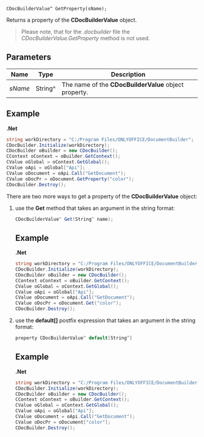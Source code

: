 `CDocBuilderValue^ GetProperty(sName);`

Returns a property of the **CDocBuilderValue** object.

> Please note, that for the *.docbuilder* file the *CDocBuilderValue.GetProperty* method is not used.

## Parameters

| Name    | Type    | Description                                           |
| ------- | ------- | ----------------------------------------------------- |
| *sName* | String^ | The name of the **CDocBuilderValue** object property. |

## Example

**.Net**

```cs
string workDirectory = "C:/Program Files/ONLYOFFICE/DocumentBuilder";
CDocBuilder.Initialize(workDirectory);
CDocBuilder oBuilder = new CDocBuilder();
CContext oContext = oBuilder.GetContext();
CValue oGlobal = oContext.GetGlobal();
CValue oApi = oGlobal["Api"];
CValue oDocument = oApi.Call("GetDocument");
CValue oDocPr = oDocument.GetProperty("color");
CDocBuilder.Destroy();
```

There are two more ways to get a property of the **CDocBuilderValue** object:

1. use the **Get** method that takes an argument in the string format:

   ```cs
   CDocBuilderValue^ Get(String^ name);
   ```

   ## Example

   **.Net**

   ```cs
   string workDirectory = "C:/Program Files/ONLYOFFICE/DocumentBuilder";
   CDocBuilder.Initialize(workDirectory);
   CDocBuilder oBuilder = new CDocBuilder();
   CContext oContext = oBuilder.GetContext();
   CValue oGlobal = oContext.GetGlobal();
   CValue oApi = oGlobal["Api"];
   CValue oDocument = oApi.Call("GetDocument");
   CValue oDocPr = oDocument.Get("color");
   CDocBuilder.Destroy();
   ```

2. use the **default\[]** postfix expression that takes an argument in the string format:

   ```cs
   property CDocBuilderValue^ default[String^]
   ```

   ## Example

   **.Net**

   ```cs
   string workDirectory = "C:/Program Files/ONLYOFFICE/DocumentBuilder";
   CDocBuilder.Initialize(workDirectory);
   CDocBuilder oBuilder = new CDocBuilder();
   CContext oContext = oBuilder.GetContext();
   CValue oGlobal = oContext.GetGlobal();
   CValue oApi = oGlobal["Api"];
   CValue oDocument = oApi.Call("GetDocument");
   CValue oDocPr = oDocument["color"];
   CDocBuilder.Destroy();
   ```

